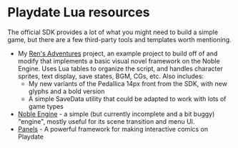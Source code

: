 # Playdate Lua resources

The official SDK provides a lot of what you might need to build a simple game, but there are a few third-party tools and templates worth mentioning.

- My [Ren's Adventures](https://github.com/Alanaktion/rens-adventures) project, an example project to build off of and modify that implements a basic visual novel framework on the Noble Engine. Uses Lua tables to organize the script, and handles character sprites, text display, save states, BGM, CGs, etc. Also includes:
  - My new variants of the Pedallica 14px front from the SDK, with new glyphs and a bold version
  - A simple SaveData utility that could be adapted to work with lots of game types
- [Noble Engine](https://noblerobot.github.io/NobleEngine/index.html) - a simple (but currently incomplete and a bit buggy) "engine", mostly useful for its scene transition and menu UI.
- [Panels](https://github.com/cadin/panels) - A powerful framework for making interactive comics on Playdate
